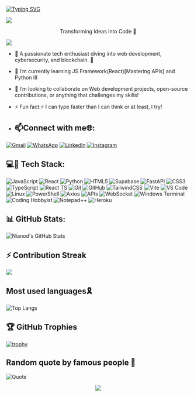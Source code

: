 [![Typing SVG](https://readme-typing-svg.herokuapp.com?font=Fira+Code&weight=500&size=24&pause=800&width=435&lines=Hello!+Am+Arnold.;A+fronted+Developer;Call+me+API++Wizard+%F0%9F%98%8E;Welcome+to+my+Profile;Can+we+collaborate%3F)](https://git.io/typing-svg)



  <a><img src='https://i.imgur.com/LyHic3i.gif'/></a>
  <p align="center"> Transforming Ideas into Code 👑</p>
  <a><img src='https://i.imgur.com/LyHic3i.gif'/></a>


- 👀 A passionate tech enthusiast diving into web development, cybersecurity, and blockchain. 🚀
  
- 🌱 I’m currently learning JS Framework(React)[Mastering APIs] and Python III
  
- 💞️ I’m looking to collaborate on Web development projects, open-source contributions, or anything that challenges my skills!
  
- ⚡ Fun fact:⚡ I can type faster than I can think or at least, I try!


<!---
nianod/nianod is a ✨ special ✨ repository because its `README.md` (this file) appears on your GitHub profile.
You can click the Preview link to take a look at your changes.
--->
- ## 📫Connect with me🌐:
[![Gmail](https://img.shields.io/badge/Gmail-D14836?style=for-the-badge&logo=gmail&logoColor=white)](mailto:arnoldkk422@gmail.com)
[![WhatsApp](https://img.shields.io/badge/WhatsApp-25D366?style=for-the-badge&logo=whatsapp&logoColor=white)](https://wa.link/ft2zsu)
[![LinkedIn](https://img.shields.io/badge/LinkedIn-0A66C2?style=for-the-badge&logo=linkedin&logoColor=white)](www.linkedin.com/in/arnold-wanza-b51654330)
[![Instagram](https://img.shields.io/badge/Instagram-%23E4405F.svg?style=for-the-badge&logo=instagram&logoColor=white)](https://www.instagram.com/ar_nold._/)



## 💻🧷 Tech Stack:
![JavaScript](https://img.shields.io/badge/JavaScript-F7DF1E?style=for-the-badge&logo=javascript&logoColor=black)
![React](https://img.shields.io/badge/React-20232A?style=for-the-badge&logo=react&logoColor=61DAFB)
![Python](https://img.shields.io/badge/Python-3776AB?style=for-the-badge&logo=python&logoColor=white)
![HTML5](https://img.shields.io/badge/HTML5-E34F26?style=for-the-badge&logo=html5&logoColor=white)
![Supabase](https://img.shields.io/badge/Supabase-3FCF8E?style=for-the-badge&logo=supabase&logoColor=white)
![FastAPI](https://img.shields.io/badge/FastAPI-005571?style=for-the-badge&logo=fastapi&logoColor=white)
![CSS3](https://img.shields.io/badge/CSS3-1572B6?style=for-the-badge&logo=css3&logoColor=white)
![TypeScript](https://img.shields.io/badge/TypeScript-3178C6?style=for-the-badge&logo=typescript&logoColor=white)
![React TS](https://img.shields.io/badge/React_TS-3178C6?style=for-the-badge&logo=react&logoColor=white)
![Git](https://img.shields.io/badge/Git-F05032?style=for-the-badge&logo=git&logoColor=white)
![GitHub](https://img.shields.io/badge/GitHub-181717?style=for-the-badge&logo=github&logoColor=white)
![TailwindCSS](https://img.shields.io/badge/TailwindCSS-%2338B2AC?style=for-the-badge&logo=tailwind-css&logoColor=white)
![Vite](https://img.shields.io/badge/Vite-646CFF?style=for-the-badge&logo=vite&logoColor=white)
![VS Code](https://img.shields.io/badge/VS%20Code-007ACC?style=for-the-badge&logo=visual-studio-code&logoColor=white)
![Linux](https://img.shields.io/badge/Linux-FCC624?style=for-the-badge&logo=linux&logoColor=black)
![PowerShell](https://img.shields.io/badge/PowerShell-5391FE?style=for-the-badge&logo=powershell&logoColor=white)
![Axios](https://img.shields.io/badge/Axios-5A29E4?style=for-the-badge&logo=axios&logoColor=white)
![APIs](https://img.shields.io/badge/APIs-005571?style=for-the-badge&logo=api&logoColor=white)
![WebSocket](https://img.shields.io/badge/WebSocket-4B8BBE?style=for-the-badge&logo=websocket&logoColor=white)
![Windows Terminal](https://img.shields.io/badge/Windows%20Terminal-4D4D4D?style=for-the-badge&logo=windows-terminal&logoColor=white)
![Coding Hobbyist](https://img.shields.io/badge/-Coding%20Hobbyist-green?style=for-the-badge)
![Notepad++](https://img.shields.io/badge/Notepad++-90E59A?style=for-the-badge&logo=notepad++&logoColor=black)
![Heroku](https://img.shields.io/badge/Heroku-430098?style=for-the-badge&logo=heroku&logoColor=white)







## 📊 GitHub Stats:
![Nianod's GitHub Stats](https://github-readme-stats.vercel.app/api?username=nianod&show_icons=true&theme=radical) 


## ⚡ Contribution Streak  
![](https://nirzak-streak-stats.vercel.app/?user=nianod&theme=dark&hide_border=false)<br/>

## Most used languages🎗️
 ![Top Langs](https://github-readme-stats.vercel.app/api/top-langs/?username=nianod&layout=compact&theme=dark)
 

## 🏆 GitHub Trophies
[![trophy](https://github-profile-trophy.vercel.app/?username=nianod&theme=monokai&no-frame=true&column=4&margin-w=15&margin-h=15)](https://github.com/ryo-ma/github-profile-trophy)


  ## Random quote by famous people 🧠
![Quote](https://quotes-github-readme.vercel.app/api?type=horizontal&theme=tokyonight)




<p align="center">
     <img src="https://capsule-render.vercel.app/api?type=waving&color=gradient&height=100&section=footer"/>
</p>




